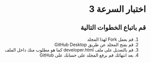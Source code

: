 <div dir="rtl">

# اختبار السرعة 3 

## قم باتباع الخطوات التالية

1. قم بعمل Fork لهذا المجلد
2. قم بفتح المجلد عن طريق GitHub Desktop  
3. قم بالتعديل على ملف developer.html كما هو مطلوب منك داخل الملف
4. بعد انتهائك قم برفع المجلد على حسابك على GitHub 

</div>

